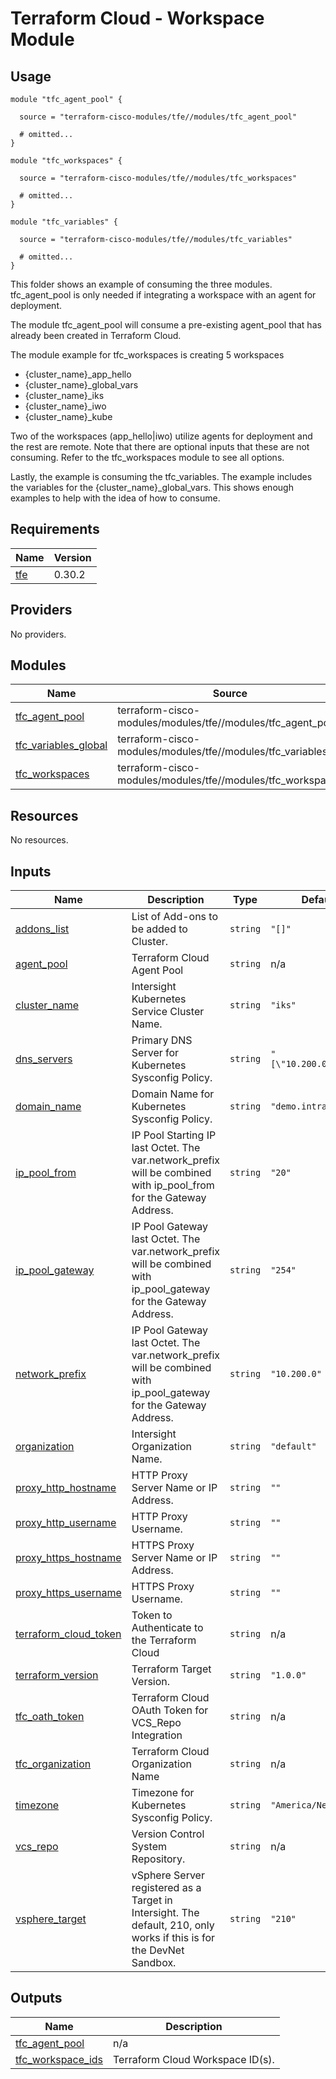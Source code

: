 # Terraform Cloud - Workspace Module

## Usage

```hcl
module "tfc_agent_pool" {

  source = "terraform-cisco-modules/tfe//modules/tfc_agent_pool"

  # omitted...
}

module "tfc_workspaces" {

  source = "terraform-cisco-modules/tfe//modules/tfc_workspaces"

  # omitted...
}

module "tfc_variables" {

  source = "terraform-cisco-modules/tfe//modules/tfc_variables"

  # omitted...
}
```

This folder shows an example of consuming the three modules.  tfc_agent_pool is only needed if integrating a workspace with an agent for deployment.

The module tfc_agent_pool will consume a pre-existing agent_pool that has already been created in Terraform Cloud.

The module example for tfc_workspaces is creating 5 workspaces

* {cluster_name}_app_hello
* {cluster_name}_global_vars
* {cluster_name}_iks
* {cluster_name}_iwo
* {cluster_name}_kube

Two of the workspaces (app_hello|iwo) utilize agents for deployment and the rest are remote.  Note that there are optional inputs that these are not consuming.  Refer to the tfc_workspaces module to see all options.

Lastly, the example is consuming the tfc_variables.  The example includes the variables for the {cluster_name}_global_vars.  This shows enough examples to help with the idea of how to consume.

<!-- BEGINNING OF PRE-COMMIT-TERRAFORM DOCS HOOK -->
## Requirements

| Name | Version |
|------|---------|
| <a name="requirement_tfe"></a> [tfe](#requirement\_tfe) | 0.30.2 |

## Providers

No providers.

## Modules

| Name | Source | Version |
|------|--------|---------|
| <a name="module_tfc_agent_pool"></a> [tfc\_agent\_pool](#module\_tfc\_agent\_pool) | terraform-cisco-modules/modules/tfe//modules/tfc_agent_pool | 1.0.2 |
| <a name="module_tfc_variables_global"></a> [tfc\_variables\_global](#module\_tfc\_variables\_global) | terraform-cisco-modules/modules/tfe//modules/tfc_variables | 1.0.2 |
| <a name="module_tfc_workspaces"></a> [tfc\_workspaces](#module\_tfc\_workspaces) | terraform-cisco-modules/modules/tfe//modules/tfc_workspaces | 1.0.2 |

## Resources

No resources.

## Inputs

| Name | Description | Type | Default | Required |
|------|-------------|------|---------|:--------:|
| <a name="input_addons_list"></a> [addons\_list](#input\_addons\_list) | List of Add-ons to be added to Cluster. | `string` | `"[]"` | no |
| <a name="input_agent_pool"></a> [agent\_pool](#input\_agent\_pool) | Terraform Cloud Agent Pool | `string` | n/a | yes |
| <a name="input_cluster_name"></a> [cluster\_name](#input\_cluster\_name) | Intersight Kubernetes Service Cluster Name. | `string` | `"iks"` | no |
| <a name="input_dns_servers"></a> [dns\_servers](#input\_dns\_servers) | Primary DNS Server for Kubernetes Sysconfig Policy. | `string` | `"[\"10.200.0.100\"]"` | no |
| <a name="input_domain_name"></a> [domain\_name](#input\_domain\_name) | Domain Name for Kubernetes Sysconfig Policy. | `string` | `"demo.intra"` | no |
| <a name="input_ip_pool_from"></a> [ip\_pool\_from](#input\_ip\_pool\_from) | IP Pool Starting IP last Octet.  The var.network\_prefix will be combined with ip\_pool\_from for the Gateway Address. | `string` | `"20"` | no |
| <a name="input_ip_pool_gateway"></a> [ip\_pool\_gateway](#input\_ip\_pool\_gateway) | IP Pool Gateway last Octet.  The var.network\_prefix will be combined with ip\_pool\_gateway for the Gateway Address. | `string` | `"254"` | no |
| <a name="input_network_prefix"></a> [network\_prefix](#input\_network\_prefix) | IP Pool Gateway last Octet.  The var.network\_prefix will be combined with ip\_pool\_gateway for the Gateway Address. | `string` | `"10.200.0"` | no |
| <a name="input_organization"></a> [organization](#input\_organization) | Intersight Organization Name. | `string` | `"default"` | no |
| <a name="input_proxy_http_hostname"></a> [proxy\_http\_hostname](#input\_proxy\_http\_hostname) | HTTP Proxy Server Name or IP Address. | `string` | `""` | no |
| <a name="input_proxy_http_username"></a> [proxy\_http\_username](#input\_proxy\_http\_username) | HTTP Proxy Username. | `string` | `""` | no |
| <a name="input_proxy_https_hostname"></a> [proxy\_https\_hostname](#input\_proxy\_https\_hostname) | HTTPS Proxy Server Name or IP Address. | `string` | `""` | no |
| <a name="input_proxy_https_username"></a> [proxy\_https\_username](#input\_proxy\_https\_username) | HTTPS Proxy Username. | `string` | `""` | no |
| <a name="input_terraform_cloud_token"></a> [terraform\_cloud\_token](#input\_terraform\_cloud\_token) | Token to Authenticate to the Terraform Cloud | `string` | n/a | yes |
| <a name="input_terraform_version"></a> [terraform\_version](#input\_terraform\_version) | Terraform Target Version. | `string` | `"1.0.0"` | no |
| <a name="input_tfc_oath_token"></a> [tfc\_oath\_token](#input\_tfc\_oath\_token) | Terraform Cloud OAuth Token for VCS\_Repo Integration | `string` | n/a | yes |
| <a name="input_tfc_organization"></a> [tfc\_organization](#input\_tfc\_organization) | Terraform Cloud Organization Name | `string` | n/a | yes |
| <a name="input_timezone"></a> [timezone](#input\_timezone) | Timezone for Kubernetes Sysconfig Policy. | `string` | `"America/New_York"` | no |
| <a name="input_vcs_repo"></a> [vcs\_repo](#input\_vcs\_repo) | Version Control System Repository. | `string` | n/a | yes |
| <a name="input_vsphere_target"></a> [vsphere\_target](#input\_vsphere\_target) | vSphere Server registered as a Target in Intersight.  The default, 210, only works if this is for the DevNet Sandbox. | `string` | `"210"` | no |

## Outputs

| Name | Description |
|------|-------------|
| <a name="output_tfc_agent_pool"></a> [tfc\_agent\_pool](#output\_tfc\_agent\_pool) | n/a |
| <a name="output_tfc_workspace_ids"></a> [tfc\_workspace\_ids](#output\_tfc\_workspace\_ids) | Terraform Cloud Workspace ID(s). |
<!-- END OF PRE-COMMIT-TERRAFORM DOCS HOOK -->
